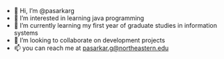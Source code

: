 - 👋 Hi, I’m @pasarkarg
- 👀 I’m interested in learning java programming
- 🌱 I’m currently learning my first year of graduate studies in information systems
- 💞️ I’m looking to collaborate on development projects
- 📫 you can reach me at pasarkar.g@northeastern.edu

<!---
pasarkarg/pasarkarg is a ✨ special ✨ repository because its `README.md` (this file) appears on your GitHub profile.
You can click the Preview link to take a look at your changes.
--->
